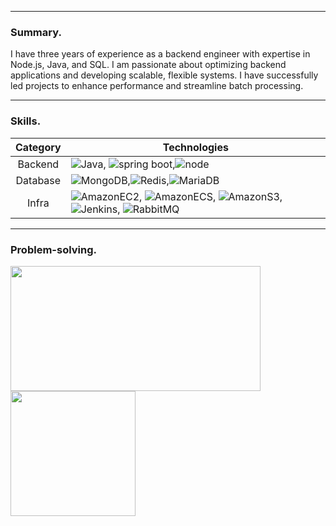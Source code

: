 ----
### Summary.

I have three years of experience as a backend engineer with expertise in Node.js, Java, and SQL. I am passionate about optimizing backend applications and developing scalable, flexible systems. I have successfully led projects to enhance performance and streamline batch processing.

----
### Skills.
| <center>Category</center> | Technologies|
|:----------:|----------------------------------------------------------|
| Backend  | ![Java](https://img.shields.io/badge/Java-007396?style=for-the-badge&logo=OpenJDK&logoColor=ffffff), ![spring boot](https://img.shields.io/badge/springboot-6DB33F?style=for-the-badge&logo=springboot&logoColor=white),![node](https://img.shields.io/badge/-Node.js-43853D?style=for-the-badge&logo=node.js&logoColor=ffffff) |
| Database | ![MongoDB](https://img.shields.io/badge/MongoDB-47A248?style=for-the-badge&logo=MongoDB&logoColor=ffffff),![Redis](https://img.shields.io/badge/Redis-DC382D?style=for-the-badge&logo=Redis&logoColor=ffffff),![MariaDB](https://img.shields.io/badge/MariaDB-003545?style=for-the-badge&logo=MariaDB&logoColor=ffffff) |
| Infra   | ![AmazonEC2](https://img.shields.io/badge/AmazonEC2-FF9900?style=for-the-badge&logo=AmazonEC2&logoColor=ffffff), ![AmazonECS](https://img.shields.io/badge/AmazonECS-FF9900?style=for-the-badge&logo=AmazonECS&logoColor=ffffff), ![AmazonS3](https://img.shields.io/badge/AmazonS3-569A31?style=for-the-badge&logo=AmazonS3&logoColor=ffffff), ![Jenkins](https://img.shields.io/badge/Jenkins-D24939?style=for-the-badge&logo=Jenkins&logoColor=ffffff), ![RabbitMQ](https://img.shields.io/badge/RabbitMQ-FF6600?style=for-the-badge&logo=RabbitMQ&logoColor=white)

----
### Problem-solving.

<div>
  <img height=200 width=400 align="center" src="http://mazassumnida.wtf/api/v2/generate_badge?boj=calculus9006"/>
  <img height=200 align="center" src="https://leetcard.jacoblin.cool/calculus9006?site=us" />
</div>
